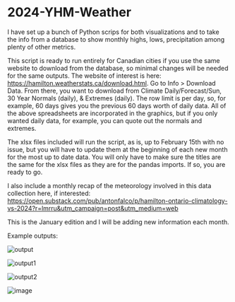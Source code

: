 # 2024-YHM-Weather
I have set up a bunch of Python scrips for both visualizations and to take the info from a database to show monthly highs, lows, precipitation among plenty of other metrics.

This script is ready to run entirely for Canadian cities if you use the same website to download from the database, so minimal changes will be needed for the same outputs. 
The website of interest is here: https://hamilton.weatherstats.ca/download.html.
Go to Info >  Download Data. From there, you want to download from Climate Daily/Forecast/Sun, 30 Year Normals (daily), & Extremes (daily). The row limit is per day, so, for example, 60 days gives you the previous 60 days worth of daily data. All of the above spreadsheets are incorporated in the graphics, but if you only wanted daily data, for example, you can quote out the normals and extremes.  

The xlsx files included will run the script, as is, up to February 15th with no issue, but you will have to update them at the beginning of each new month for the most up to date data. You will only have to make sure the titles are the same for the xlsx files as they are for the pandas imports. If so, you are ready to go. 

I also include a monthly recap of the meteorology involved in this data collection here, if interested: 
https://open.substack.com/pub/antonfalco/p/hamilton-ontario-climatology-vs-2024?r=lmrru&utm_campaign=post&utm_medium=web

This is the January edition and I will be adding new information each month. 

Example outputs:

![output](https://github.com/antonfalco/2024-YHM-Weather/assets/108304747/1322379d-e7b6-4c53-8e39-7a9620f16f1c)

![output1](https://github.com/antonfalco/2024-YHM-Weather/assets/108304747/c7b953e0-b000-4716-b3bf-c38cbbf6a382)

![output2](https://github.com/antonfalco/2024-YHM-Weather/assets/108304747/15bbf2d1-7739-4980-9d2b-a60e2c3ff921)

![image](https://github.com/antonfalco/2024-YHM-Weather/assets/108304747/d3179c9a-4d63-4de8-b64e-3faf6a731e88)
